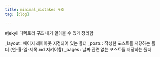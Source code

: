 ```yaml
---
title: minimal_mistakes 구조
tag: [blog]

---
```



#jekyll 디렉토리 구조 내가 알아볼 수 있게 정리함

_layout : 페이지 레이아웃 지정되어 있는 폴더
_posts : 작성한 포스트들 저장하는 폴더 (연-월-일-제목.md 지켜야함)
_pages : 날짜 관련 없는 포스트들 저장하는 폴더